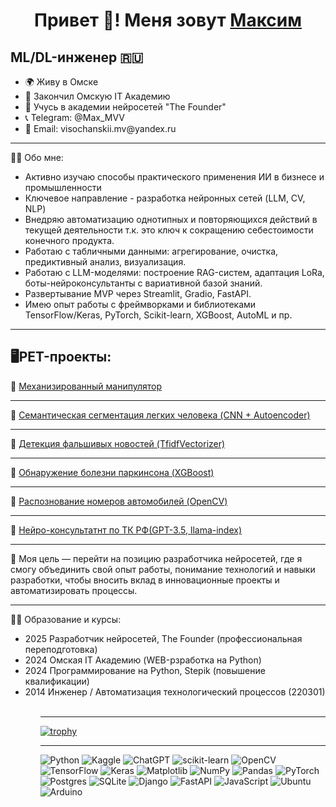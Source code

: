 <h1 align="center">Привет 👋! Меня зовут <a href="https://omsk.hh.ru/resume/1afcf736ff0e35161e0039ed1f6a3059304573" target="_blank">Максим</a>
<H2>ML/DL-инженер 🇷🇺 </h2>
<ul>
  <li>🌍 Живу в Омске
  <li>💼 Закончил Омскую IT Академию
  <li>💼 Учусь в академии нейросетей "The Founder"
  <li>📞 Telegram: @Max_MVV
  <li>📧 Email: visochanskii.mv@yandex.ru
</ul><hr>

  
👨‍💻 Обо мне:
<ul>
  <li>Активно изучаю способы практического применения ИИ в бизнесе и промышленности
  <li>Ключевое направление - разработка нейронных сетей (LLM, CV, NLP)
  <li>Внедряю автоматизацию однотипных и повторяющихся действий в текущей деятельности т.к. это ключ к сокращению себестоимости конечного продукта.
  <li>Работаю с табличными данными: агрегирование, очистка, предиктивный анализ, визуализация.
  <li>Работаю с LLM-моделями: построение RAG-систем, адаптация LoRa, боты-нейроконсультанты с вариативной базой знаний.
  <li>Развертывание MVP через Streamlit, Gradio, FastAPI.
  <li>Имею опыт работы с фреймворками и библиотеками TensorFlow/Keras, PyTorch, Scikit-learn, XGBoost, AutoML и пр.
</ul><hr>

  
<H2>🖥PET-проекты:</h2>
📌 <a href="https://drive.google.com/drive/folders/1rwi9dy6PUZjUMzvJkdmquxW2AZnIky3c?hl=ru" target="_blank">Механизированный манипулятор</a><br><hr>
📌 <a href="https://colab.research.google.com/drive/1w_ZvicCnsrdUN1w1Xlap87mpkKRlUA0b?usp=sharing#scrollTo=hRRoQ5V7VL0b" target="_blank">Семантическая сегментация легких человека (CNN + Autoencoder)</a><br><hr>
📌 <a href="https://colab.research.google.com/drive/1IxH7yClkd0yclbOnNfRlGK9ITE<hr>H27z0?usp=sharing" target="_blank">Детекция фальшивых новостей (TfidfVectorizer)</a><br><hr>
📌 <a href=https://colab.research.google.com/drive/153zgr9vMFyGOcO17CbzS1M1zJm2Mob1b?usp=sharing" target="_blank">Обнаружение болезни паркинсона (XGBoost)</a><br><hr>
📌 <a href=https://colab.research.google.com/drive/1NIXP0uNoVT8mnfg_vjN96y2h1cyhtbJn?usp=sharing>Распознование номеров автомобилей (OpenCV)</a><br><hr>
📌  <a href=https://colab.research.google.com/drive/1Hf_5Jf0LMkzRpbbbX_GYgXkcVeEVBE16?usp=sharing#scrollTo=T0w1ahPLwTXK>Нейро-консультатнт по ТК РФ(GPT-3.5, llama-index)</a><br><hr>


🎯 Моя цель — перейти на позицию разработчика нейросетей, где я смогу объединить свой опыт работы, понимание технологий и навыки разработки, чтобы вносить вклад в инновационные проекты и автоматизировать процессы.<hr>


👨‍🎓 Образование и курсы:
<ul>
  <li>2025 Разработчик нейросетей, The Founder (профессиональная переподготовка)
  <li>2024 Омская IT Академию (WEB-рзработка на Python)
  <li>2024 Программирование на Python, Stepik (повышение квалификации)
  <li>2014 Инженер / Автоматизация технологический процессов (220301)
<ul><br><hr>
  
[![trophy](https://github-profile-trophy.vercel.app/?username=Maxxx-VS&theme=onedark)](https://github.com/ryo-ma/github-profile-trophy)
<hr>

![Python](https://img.shields.io/badge/python-3670A0?style=for-the-badge&logo=python&logoColor=ffdd54)
![Kaggle](https://img.shields.io/badge/Kaggle-035a7d?style=for-the-badge&logo=kaggle&logoColor=white)
![ChatGPT](https://img.shields.io/badge/chatGPT-74aa9c?style=for-the-badge&logo=openai&logoColor=white)
![scikit-learn](https://img.shields.io/badge/scikit--learn-%23F7931E.svg?style=for-the-badge&logo=scikit-learn&logoColor=white)
![OpenCV](https://img.shields.io/badge/opencv-%23white.svg?style=for-the-badge&logo=opencv&logoColor=white)
![TensorFlow](https://img.shields.io/badge/TensorFlow-%23FF6F00.svg?style=for-the-badge&logo=TensorFlow&logoColor=white)
![Keras](https://img.shields.io/badge/Keras-%23D00000.svg?style=for-the-badge&logo=Keras&logoColor=white)
![Matplotlib](https://img.shields.io/badge/Matplotlib-%23ffffff.svg?style=for-the-badge&logo=Matplotlib&logoColor=black)
![NumPy](https://img.shields.io/badge/numpy-%23013243.svg?style=for-the-badge&logo=numpy&logoColor=white)
![Pandas](https://img.shields.io/badge/pandas-%23150458.svg?style=for-the-badge&logo=pandas&logoColor=white)
![PyTorch](https://img.shields.io/badge/PyTorch-%23EE4C2C.svg?style=for-the-badge&logo=PyTorch&logoColor=white)
![Postgres](https://img.shields.io/badge/postgres-%23316192.svg?style=for-the-badge&logo=postgresql&logoColor=white)
![SQLite](https://img.shields.io/badge/sqlite-%2307405e.svg?style=for-the-badge&logo=sqlite&logoColor=white)
![Django](https://img.shields.io/badge/django-%23092E20.svg?style=for-the-badge&logo=django&logoColor=white)
![FastAPI](https://img.shields.io/badge/FastAPI-005571?style=for-the-badge&logo=fastapi)
![JavaScript](https://img.shields.io/badge/javascript-%23323330.svg?style=for-the-badge&logo=javascript&logoColor=%23F7DF1E)
![Ubuntu](https://img.shields.io/badge/Ubuntu-E95420?style=for-the-badge&logo=ubuntu&logoColor=white)
![Arduino](https://img.shields.io/badge/-Arduino-00979D?style=for-the-badge&logo=Arduino&logoColor=white)


